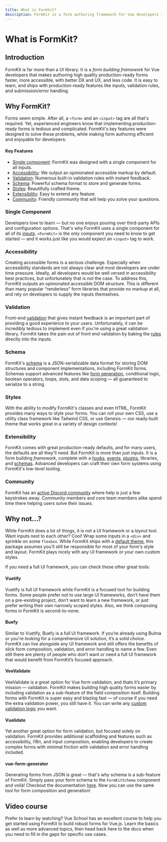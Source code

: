 ```yaml
---
title: What is Formkit?
description: FormKit is a form authoring framework for Vue developers that makes building high quality production-ready forms 10x faster.
---
```


# What is FormKit?

<page-toc></page-toc>

## Introduction

FormKit is far more than a UI library. It is a _form building framework_ for Vue developers that makes authoring high quality production-ready forms faster, more accessible, with better DX and UX, and less code. It is easy to learn, and ships with production-ready features like inputs, validation rules, and submission/error handling.

<VideoCard
  title="FormKit Overview Trailer"
  poster="https://cdn.formk.it/web-assets/formkit-poster.jpg"
  watch-time="1 min"
  youtube-id="89dijjTlveI">
</VideoCard>

<ArticleCard
  img="https://cdn.formk.it/web-assets/og-introducing-formkit.jpeg"
  label="Article"
  title='Read the full "Introducing FormKit" manifesto from core team member Justin Schroeder on DEV.to.'
  href="https://dev.to/justinschroeder/introducing-formkit-a-vue-3-form-building-framework-53ji">
</ArticleCard>

## Why FormKit?

Forms seem simple. After all, a `<form>` and an `<input>` tag are all that's required. Yet, experienced engineers know that implementing production-ready forms is tedious and complicated. FormKit's key features were designed to solve these problems, while making form authoring efficient and enjoyable for developers:

#### Key Features

- [Single component](#single-component): FormKit was designed with a single component for all inputs.
- [Accessibility](#accessibility): We output an opinionated accessible markup by default.
- [Validation](#validation): Numerous built-in validation rules with instant feedback.
- [Schema](#schema): Powerful schema format to store and generate forms.
- [Styles](#styles): Beautifully crafted theme.
- [Extensibility](#extensibility): Easy to extend any feature.
- [Community](#community): Friendly community that will help you solve your questions.

### Single Component

Developers love to learn — but no one enjoys pouring over third-party APIs and configuration options. That's why FormKit uses a single component for all of its [inputs](/essentials/inputs). `<FormKit>` is the only component you need to know to get started — and it works just like you would expect an `<input>` tag to work.

### Accessibility

Creating accessible forms is a serious challenge. Especially when accessibility standards are not always clear and most developers are under time pressure. Ideally, all developers would be well versed in accessibility best practices, but unfortunately that is not the case. To address this, FormKit outputs an opinionated accessible DOM structure. This is different than many popular “renderless” form libraries that provide no markup at all, and rely on developers to supply the inputs themselves.

### Validation

Front-end [validation](/essentials/validation) that gives instant feedback is an important part of providing a good experience to your users. Unfortunately, it can be incredibly tedious to implement even if you're using a great validation library. FormKit takes the pain out of front end validation by baking the [rules](/essentials/validation#available-rules) directly into the inputs.

### Schema

FormKit's [schema](/essentials/schema) is a JSON-serializable data format for storing DOM structures and component implementations, including FormKit forms. Schemas support advanced features like [form generation](/essentials/schema#form-generation-example), conditional logic, boolean operators, loops, slots, and data scoping — all guaranteed to serialize to a string.

### Styles

With the ability to modify FormKit's classes and even HTML, FormKit provides many ways to style your forms. You can roll your own CSS, use a utility class framework like Tailwind CSS, or use Genesis — our ready-built theme that works great in a variety of design contexts!

### Extensibility

FormKit comes with great production-ready defaults, and for many users, the defaults are all they'll need. But FormKit is more than just inputs. It is a form building _framework_, complete with a [hooks](/essentials/architecture#hooks), [events](/essentials/architecture#events), [plugins](/essentials/architecture#plugins), libraries, and [schemas](/essentials/schema). Advanced developers can craft their own form systems using FormKit's low-level tooling.

### Community

FormKit has an [active Discord community](https://discord.gg/Vhu97pAC76) where help is just a few keystrokes away. Community members and core team members alike spend time there helping users solve their issues.

## Why not...?

While FormKit does a lot of things, it is not a UI framework or a _layout_ tool. Want inputs next to each other? Cool! Wrap some inputs in a `<div>` and sprinkle on some `flexbox`. While FormKit ships with a [default theme](/essentials/styling#optional-genesis-theme), this package assumes you'll still be responsible for most of your form's style and layout. FormKit plays nicely with any UI framework or your own custom styles.

If you need a full UI framework, you can check these other great tools:

#### Vuetify

Vuetify is full UI framework while FormKit is a focused tool for building forms. Some people prefer not to use large UI frameworks, don’t have them on a pre-existing project, don’t want to learn a new framework, or just prefer writing their own narrowly scoped styles. Also, we think composing forms in FormKit is second-to-none.

#### Buefy

Similar to Vuetify, Buefy is a full UI framework. If you’re already using Bulma or you're looking for a comprehensive UI solution, it’s a solid choice. FormKit can live alongside any UI framework and still offers the benefits of slick form composition, validation, and error handling to name a few. Even still there are plenty of people who don’t want or need a full UI framework that would benefit from FormKit’s focused approach.

#### VeeValidate

VeeValidate is a great option for Vue form validation, and thats it’s primary mission — validation. FormKit makes building high quality forms easier by including validation as a sub-feature of the field composition itself. Building forms with FormKit is super easy and blazing fast — of course if you need the extra validation power, you still have it. You can write any [custom validation logic](/essentials/validation#custom-rules) you want.

#### Vuelidate

Yet another great option for form validation, but focused solely on validation. FormKit provides additional scaffolding and features such as accessibility, i18n, and input composition, enabling developers to create complex forms with minimal friction with validation and error handling included.

#### vue-form-generator

Generating forms from JSON is great — that's why schema is a sub-feature of FormKit. Simply pass your form schema to the `FormKitSchema` component and voilà! Checkout the documentation [here](/essentials/schema#form-generation-example). Now you can use the same tool for form composition and generation!

## Video course

Prefer to learn by watching? Vue School has an excellent course to help you get started using FormKit to build robust forms for Vue.js. Learn the basics as well as more advanced topics, then head back here to the docs when you need to fill in the gaps for specific use cases.

<VideoCard
  title="Robust Vue.js Forms - Vue School Course"
  poster="https://cdn.formk.it/web-assets/robust-vue-js-forms-with-formkit-2.jpg"
  watch-time="1 hr, 49 mins"
  external-vid="https://vueschool.io/courses/robust-vue-js-forms-with-formkit?friend=formkit">
</VideoCard>
